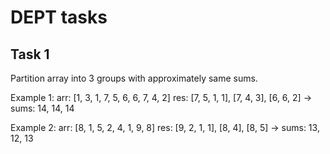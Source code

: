 # DEPT tasks

## Task 1

Partition array into 3 groups with approximately same sums.

Example 1:
    arr: [1, 3, 1, 7, 5, 6, 6, 7, 4, 2]
    res: [7, 5, 1, 1], [7, 4, 3], [6, 6, 2] -> sums: 14, 14, 14


Example 2:
    arr: [8, 1, 5, 2, 4, 1, 9, 8]
    res: [9, 2, 1, 1], [8, 4], [8, 5] -> sums: 13, 12, 13

